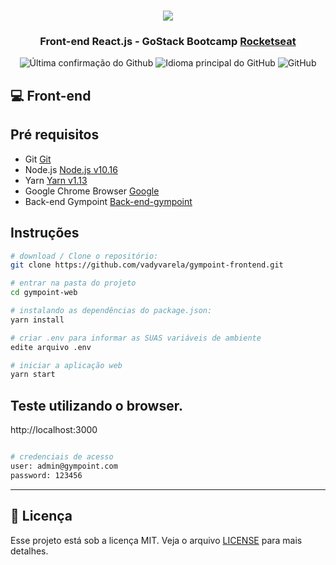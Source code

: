 <h1 align="center">
<img src="https://raw.githubusercontent.com/Rocketseat/bootcamp-gostack-desafio-02/master/.github/logo.png">
</h1>
<h3 align="center">
Front-end React.js - GoStack Bootcamp <a href="https://rocketseat.com.br" target="__blank">Rocketseat</a>
</h3>

<p align = "center">
<img alt = "Última confirmação do Github" src="https://img.shields.io/github/last-commit/vadyvarela/gympoint-web">
<img alt = "Idioma principal do GitHub" src="https://img.shields.io/github/languages/top/vadyvarela/gympoint-web">
<img alt = "GitHub" src = "https://img.shields.io/github/license/vadyvarela/gympoint-frontend.svg">
</p>

## :computer: Front-end

## Pré requisitos

- Git [Git](https://git-scm.com)
- Node.js [Node.js v10.16](https://nodejs.org/)
- Yarn [Yarn v1.13](https://yarnpkg.com/)
- Google Chrome Browser [Google](https://www.google.pt/intl/pt-PT/chrome/?brand=CHBD&gclid=CjwKCAiAxMLvBRBNEiwAKhr-nMvKg5nZhwHd__xLE-Mume31jYijN5WLG991vsf4owDGK4VNHWtrEhoCNRgQAvD_BwE&gclsrc=aw.ds)
- Back-end Gympoint [Back-end-gympoint](https://github.com/vadyvarela/gympoint-api)

## Instruções

```bash
# download / Clone o repositório:
git clone https://github.com/vadyvarela/gympoint-frontend.git

# entrar na pasta do projeto
cd gympoint-web

# instalando as dependências do package.json:
yarn install

# criar .env para informar as SUAS variáveis de ambiente
edite arquivo .env

# iniciar a aplicação web
yarn start
```

## Teste utilizando o browser.

http://localhost:3000

```bash

# credenciais de acesso
user: admin@gympoint.com
password: 123456
```

---

## :memo: Licença

Esse projeto está sob a licença MIT. Veja o arquivo [LICENSE](LICENSE) para mais detalhes.

